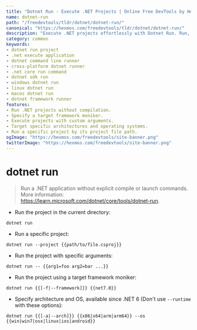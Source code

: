 ```yaml
---
title: "Dotnet Run - Execute .NET Projects | Online Free DevTools by Hexmos"
name: dotnet-run
path: "/freedevtools/tldr/dotnet/dotnet-run/"
canonical: "https://hexmos.com/freedevtools/tldr/dotnet/dotnet-run/"
description: "Execute .NET projects effortlessly with Dotnet Run. Run, build, and debug your .NET applications directly from the command line. Free online tool, no registration required."
category: common
keywords:
- dotnet run project
- .net execute application
- dotnet command line runner
- cross-platform dotnet runner
- .net core run command
- dotnet sdk run
- windows dotnet run
- linux dotnet run
- macos dotnet run
- dotnet framework runner
features:
- Run .NET projects without compilation.
- Specify a target framework moniker.
- Execute projects with custom arguments.
- Target specific architectures and operating systems.
- Run a specific project by its project file path.
ogImage: "https://hexmos.com/freedevtools/site-banner.png"
twitterImage: "https://hexmos.com/freedevtools/site-banner.png"
---
```


# dotnet run

> Run a .NET application without explicit compile or launch commands.
> More information: <https://learn.microsoft.com/dotnet/core/tools/dotnet-run>.

- Run the project in the current directory:

`dotnet run`

- Run a specific project:

`dotnet run --project {{path/to/file.csproj}}`

- Run the project with specific arguments:

`dotnet run -- {{arg1=foo arg2=bar ...}}`

- Run the project using a target framework moniker:

`dotnet run {{[-f|--framework]}} {{net7.0}}`

- Specify architecture and OS, available since .NET 6 (Don't use `--runtime` with these options):

`dotnet run {{[-a|--arch]}} {{x86|x64|arm|arm64}} --os {{win|win7|osx|linux|ios|android}}`
